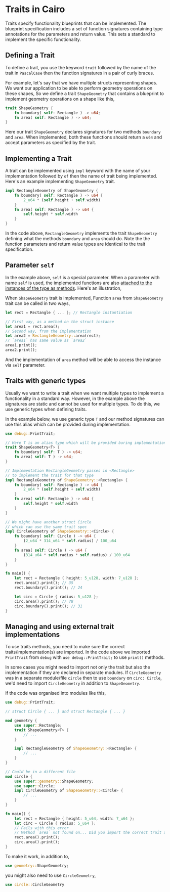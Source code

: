 # Traits in Cairo

Traits specify functionality blueprints that can be implemented. The blueprint specification includes a set of function signatures containing type annotations for the parameters and return value. This sets a standard to implement the specific functionality.

## Defining a Trait

To define a trait, you use the keyword `trait` followed by the name of the trait in `PascalCase` then the function signatures in a pair of curly braces.

For example, let's say that we have multiple structs representing shapes. We want our application to be able to perform geometry operations on these shapes, So we define a trait `ShapeGeometry` that contains a blueprint to implement geometry operations on a shape like this,

```rust
trait ShapeGeometry {
	fn boundary( self: Rectangle ) -> u64;
	fn area( self: Rectangle ) -> u64;
}
```

Here our trait `ShapeGeometry` declares signatures for two methods `boundary` and `area`. When implemented, both these functions should return a `u64` and accept parameters as specified by the trait.

## Implementing a Trait

A trait can be implemented using `impl` keyword with the name of your implementation followed by `of` then the name of trait being implemented. Here's an example implementing `ShapeGeometry` trait.

```rust
impl RectangleGeometry of ShapeGeometry {
	fn boundary( self: Rectangle ) -> u64 {
        2_u64 * (self.height + self.width)
    }
	fn area( self: Rectangle ) -> u64 {
		self.height * self.width
	}
}
```

In the code above, `RectangleGeometry` implements the trait `ShapeGeometry` defining what the methods `boundary` and `area` should do. Note the the function parameters and return value types are identical to the trait specification.

## Parameter `self`

In the example above, `self` is a special parameter. When a parameter with name `self` is used, the implemented functions are also [attached to the instances of the type as methods](ch04-03-method-syntax.md#defining-methods). Here's an illustration,

When `ShapeGeometry` trait is implemented,
Function `area` from `ShapeGeometry` trait can be called in two ways,

```rust
let rect = Rectangle { ... }; // Rectangle instantiation

// First way, as a method on the struct instance
let area1 = rect.area();
// Second way, from the implementation
let area2 = RectangleGeometry::area(rect);
// `area1` has same value as `area2`
area1.print();
area2.print();
```

And the implementation of `area` method will be able to access the instance via `self` parameter.

## Traits with generic types

Usually we want to write a trait when we want multiple types to implement a functionality in a standard way. However, in the example above the signatures are static and cannot be used for multiple types. To do this, we use generic types when defining traits.

In the example below, we use generic type `T` and our method signatures can use this alias which can be provided during implementation.

```rust
use debug::PrintTrait;

// Here T is an alias type which will be provided buring implementation
trait ShapeGeometry<T> {
	fn boundary( self: T ) -> u64;
	fn area( self: T ) -> u64;
}

// Implementation RectangleGeometry passes in <Rectangle>
// to implement the trait for that type
impl RectangleGeometry of ShapeGeometry::<Rectangle> {
	fn boundary( self: Rectangle ) -> u64 {
        2_u64 * (self.height + self.width)
    }
	fn area( self: Rectangle ) -> u64 {
		self.height * self.width
	}
}

// We might have another struct Circle
// which can use the same trait spec
impl CircleGeometry of ShapeGeometry::<Circle> {
	fn boundary( self: Circle ) -> u64 {
        (2_u64 * 314_u64 * self.radius) / 100_u64
    }
	fn area( self: Circle ) -> u64 {
		(314_u64 * self.radius * self.radius) / 100_u64
	}
}

fn main() {
	let rect = Rectangle { height: 5_u128, width: 7_u128 };
    rect.area().print(); // 35
    rect.boundary().print(); // 24

	let circ = Circle { radius: 5_u128 };
    circ.area().print(); // 78
    circ.boundary().print(); // 31
}
```

## Managing and using external trait implementations

To use traits methods, you need to make sure the correct traits/implementation(s) are imported. In the code above we imported `PrintTrait` from `debug` with `use debug::PrintTrait;` to use `print()` methods.

In some cases you might need to import not only the trait but also the implementation if they are declared in separate modules.
If `CircleGeometry` was in a separate module/file `circle` then to use `boundary` on `circ: Circle`, we'd need to import `CircleGeometry` in addition to `ShapeGeometry`.

If the code was organised into modules like this,

```rust
use debug::PrintTrait;

// struct Circle { ... } and struct Rectangle { ... }

mod geometry {
    use super::Rectangle;
    trait ShapeGeometry<T> {
        // ...
    }

    impl RectangleGeometry of ShapeGeometry::<Rectangle> {
        // ...
    }
}

// Could be in a different file
mod circle {
    use super::geometry::ShapeGeometry;
    use super::Circle;
    impl CircleGeometry of ShapeGeometry::<Circle> {
        // ...
    }
}

fn main() {
    let rect = Rectangle { height: 5_u64, width: 7_u64 };
    let circ = Circle { radius: 5_u64 };
	// Fails with this error
	// Method `area` not found on... Did you import the correct trait and impl?
    rect.area().print();
    circ.area().print();
}
```

To make it work, in addition to,

```rust
use geometry::ShapeGeometry;
```

you might also need to use `CircleGeometry`,

```rust
use circle::CircleGeometry
```
